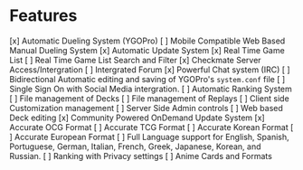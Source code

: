 Features
========

[x] Automatic Dueling System (YGOPro)
[ ] Mobile Compatible Web Based Manual Dueling System
[x] Automatic Update System
[x] Real Time Game List
[ ] Real Time Game List Search and Filter
[x] Checkmate Server Access/Intergration
[ ] Intergrated Forum
[x] Powerful Chat system (IRC)
[ ] Bidirectional Automatic editing and saving of YGOPro's `system.conf` file
[ ] Single Sign On with Social Media intergration.
[ ] Automatic Ranking System
[ ] File management of Decks
[ ] File management of Replays
[ ] Client side Customization management
[ ] Server Side Admin controls
[ ] Web based Deck editing
[x] Community Powered OnDemand Update System
[x] Accurate OCG Format
[ ] Accurate TCG Format
[ ] Accurate Korean Format
[ ] Accurate European Format
[ ] Full Language support for English, Spanish, Portuguese, German, Italian, French, Greek, Japanese, Korean, and Russian.
[ ] Ranking with Privacy settings
[ ] Anime Cards and Formats
 